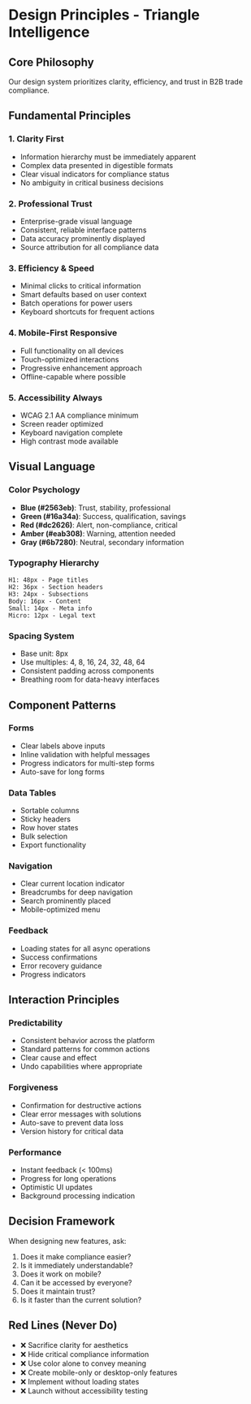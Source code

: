 # Design Principles - Triangle Intelligence

## Core Philosophy
Our design system prioritizes clarity, efficiency, and trust in B2B trade compliance.

## Fundamental Principles

### 1. Clarity First
- Information hierarchy must be immediately apparent
- Complex data presented in digestible formats
- Clear visual indicators for compliance status
- No ambiguity in critical business decisions

### 2. Professional Trust
- Enterprise-grade visual language
- Consistent, reliable interface patterns
- Data accuracy prominently displayed
- Source attribution for all compliance data

### 3. Efficiency & Speed
- Minimal clicks to critical information
- Smart defaults based on user context
- Batch operations for power users
- Keyboard shortcuts for frequent actions

### 4. Mobile-First Responsive
- Full functionality on all devices
- Touch-optimized interactions
- Progressive enhancement approach
- Offline-capable where possible

### 5. Accessibility Always
- WCAG 2.1 AA compliance minimum
- Screen reader optimized
- Keyboard navigation complete
- High contrast mode available

## Visual Language

### Color Psychology
- **Blue (#2563eb)**: Trust, stability, professional
- **Green (#16a34a)**: Success, qualification, savings
- **Red (#dc2626)**: Alert, non-compliance, critical
- **Amber (#eab308)**: Warning, attention needed
- **Gray (#6b7280)**: Neutral, secondary information

### Typography Hierarchy
```
H1: 48px - Page titles
H2: 36px - Section headers  
H3: 24px - Subsections
Body: 16px - Content
Small: 14px - Meta info
Micro: 12px - Legal text
```

### Spacing System
- Base unit: 8px
- Use multiples: 4, 8, 16, 24, 32, 48, 64
- Consistent padding across components
- Breathing room for data-heavy interfaces

## Component Patterns

### Forms
- Clear labels above inputs
- Inline validation with helpful messages
- Progress indicators for multi-step forms
- Auto-save for long forms

### Data Tables
- Sortable columns
- Sticky headers
- Row hover states
- Bulk selection
- Export functionality

### Navigation
- Clear current location indicator
- Breadcrumbs for deep navigation
- Search prominently placed
- Mobile-optimized menu

### Feedback
- Loading states for all async operations
- Success confirmations
- Error recovery guidance
- Progress indicators

## Interaction Principles

### Predictability
- Consistent behavior across the platform
- Standard patterns for common actions
- Clear cause and effect
- Undo capabilities where appropriate

### Forgiveness
- Confirmation for destructive actions
- Clear error messages with solutions
- Auto-save to prevent data loss
- Version history for critical data

### Performance
- Instant feedback (< 100ms)
- Progress for long operations
- Optimistic UI updates
- Background processing indication

## Decision Framework

When designing new features, ask:
1. Does it make compliance easier?
2. Is it immediately understandable?
3. Does it work on mobile?
4. Can it be accessed by everyone?
5. Does it maintain trust?
6. Is it faster than the current solution?

## Red Lines (Never Do)
- ❌ Sacrifice clarity for aesthetics
- ❌ Hide critical compliance information
- ❌ Use color alone to convey meaning
- ❌ Create mobile-only or desktop-only features
- ❌ Implement without loading states
- ❌ Launch without accessibility testing